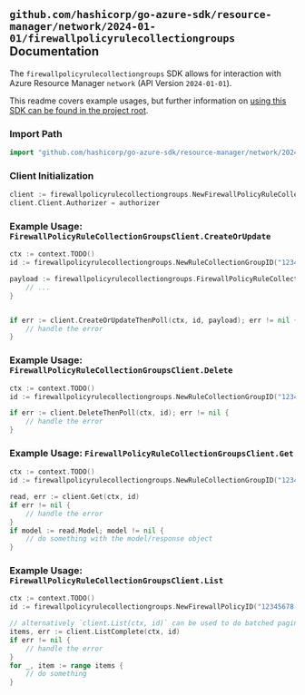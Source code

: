
## `github.com/hashicorp/go-azure-sdk/resource-manager/network/2024-01-01/firewallpolicyrulecollectiongroups` Documentation

The `firewallpolicyrulecollectiongroups` SDK allows for interaction with Azure Resource Manager `network` (API Version `2024-01-01`).

This readme covers example usages, but further information on [using this SDK can be found in the project root](https://github.com/hashicorp/go-azure-sdk/tree/main/docs).

### Import Path

```go
import "github.com/hashicorp/go-azure-sdk/resource-manager/network/2024-01-01/firewallpolicyrulecollectiongroups"
```


### Client Initialization

```go
client := firewallpolicyrulecollectiongroups.NewFirewallPolicyRuleCollectionGroupsClientWithBaseURI("https://management.azure.com")
client.Client.Authorizer = authorizer
```


### Example Usage: `FirewallPolicyRuleCollectionGroupsClient.CreateOrUpdate`

```go
ctx := context.TODO()
id := firewallpolicyrulecollectiongroups.NewRuleCollectionGroupID("12345678-1234-9876-4563-123456789012", "example-resource-group", "firewallPolicyValue", "ruleCollectionGroupValue")

payload := firewallpolicyrulecollectiongroups.FirewallPolicyRuleCollectionGroup{
	// ...
}


if err := client.CreateOrUpdateThenPoll(ctx, id, payload); err != nil {
	// handle the error
}
```


### Example Usage: `FirewallPolicyRuleCollectionGroupsClient.Delete`

```go
ctx := context.TODO()
id := firewallpolicyrulecollectiongroups.NewRuleCollectionGroupID("12345678-1234-9876-4563-123456789012", "example-resource-group", "firewallPolicyValue", "ruleCollectionGroupValue")

if err := client.DeleteThenPoll(ctx, id); err != nil {
	// handle the error
}
```


### Example Usage: `FirewallPolicyRuleCollectionGroupsClient.Get`

```go
ctx := context.TODO()
id := firewallpolicyrulecollectiongroups.NewRuleCollectionGroupID("12345678-1234-9876-4563-123456789012", "example-resource-group", "firewallPolicyValue", "ruleCollectionGroupValue")

read, err := client.Get(ctx, id)
if err != nil {
	// handle the error
}
if model := read.Model; model != nil {
	// do something with the model/response object
}
```


### Example Usage: `FirewallPolicyRuleCollectionGroupsClient.List`

```go
ctx := context.TODO()
id := firewallpolicyrulecollectiongroups.NewFirewallPolicyID("12345678-1234-9876-4563-123456789012", "example-resource-group", "firewallPolicyValue")

// alternatively `client.List(ctx, id)` can be used to do batched pagination
items, err := client.ListComplete(ctx, id)
if err != nil {
	// handle the error
}
for _, item := range items {
	// do something
}
```
